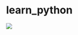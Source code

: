 # learn_python

![](https://encrypted-tbn0.gstatic.com/images?q=tbn:ANd9GcTDRzZ5GmKnNBBwn5AwvEPsHe6nNqkJC9PUJ-ChQjQkLr07Qu2O&s)
